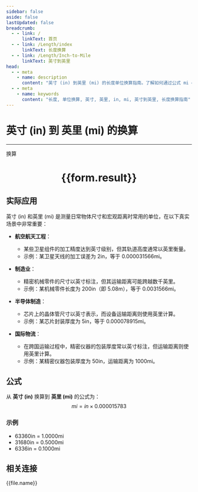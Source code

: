 ```yaml
---
sidebar: false
aside: false
lastUpdated: false
breadcrumb:
  - - link: /
      linkText: 首页
  - - link: /Length/index
      linkText: 长度换算
  - - link: /Length/Inch-to-Mile
      linkText: 英寸到英里
head:
  - - meta
    - name: description
      content: "英寸 (in) 到英里 (mi) 的长度单位换算指南。了解如何通过公式 mi = in × 0.000015783 换算为英里。"
  - - meta
    - name: keywords
      content: "长度, 单位换算, 英寸, 英里, in, mi, 英寸到英里, 长度换算指南"
---
```

# 英寸 (in) 到 英里 (mi) 的换算
---
<script setup>
import { onMounted, reactive, inject, ref } from 'vue'
import { NButton, NForm, NFormItem, NInput, NInputNumber, NSelect, NCard, useMessage,NGrid ,NGi } from 'naive-ui'
import { defineClientComponent } from 'vitepress'
import { Length } from '../../files';

const convert = inject('convert')

const form = reactive({
  number: null,
  result: '',
})

const convertHandler = () => {
  if (form.number !== null && !isNaN(form.number)) {
    const convertedValue = parseFloat(form.number) * 0.000015783
    form.result = `${form.number}in = ${convertedValue.toFixed(8)}mi`
  } else {
    form.result = '请输入有效的数值。'
  }
}
</script>

<n-form size="large" :model="form">
  <n-form-item label="英寸 (in)">
    <n-input-number v-model:value="form.number" placeholder="输入英寸" style="width: 100%" />
  </n-form-item>
  <n-form-item>
    <n-button type="info" @click="convertHandler" block>换算</n-button>
  </n-form-item>
</n-form>

<n-card  embedded :bordered="false" hoverable>
  <div  style="text-align:center">
    <h1>{{form.result}}</h1>
  </div>
</n-card>

## 实际应用

英寸 (in) 和英里 (mi) 是测量日常物体尺寸和宏观距离时常用的单位，在以下真实场景中非常重要：

- **航空航天工程**：
  - 某些卫星组件的加工精度达到英寸级别，但其轨道高度通常以英里衡量。
  - 示例：某卫星天线的加工误差为 2in，等于 0.000031566mi。

- **制造业**：
  - 精密机械零件的尺寸以英寸标注，但其运输距离可能跨越数千英里。
  - 示例：某机械零件长度为 200in（即 5.08m），等于 0.0031566mi。

- **半导体制造**：
  - 芯片上的晶体管尺寸以英寸表示，而设备运输距离则使用英里计算。
  - 示例：某芯片封装厚度为 5in，等于 0.000078915mi。

- **国际物流**：
  - 在跨国运输过程中，精密仪器的包装厚度常以英寸标注，但运输距离则使用英里计算。
  - 示例：某精密仪器包装厚度为 50in，运输距离为 1000mi。

## 公式

从 **英寸 (in)** 换算到 **英里 (mi)** 的公式为：
$$ mi = in \times 0.000015783 $$

### 示例
- 63360in = 1.0000mi
- 31680in = 0.5000mi
- 6336in = 0.1000mi

## 相关连接
<n-grid x-gap="12" :cols="2">
  <n-gi v-for="(file, index) in Length" :key="index">
    <n-button
      text
      tag="a"
      :href="file.path"
      type="info"
    >
      {{file.name}}
    </n-button>
  </n-gi>
</n-grid>